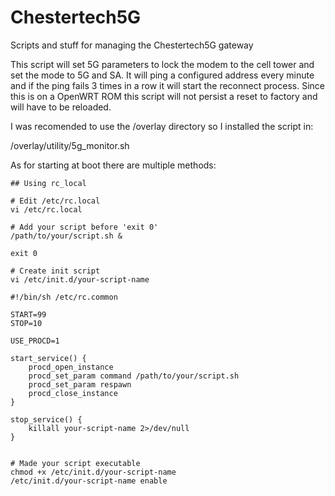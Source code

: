 # Chestertech5G
Scripts and stuff for managing the Chestertech5G gateway

This script will set 5G parameters to lock the modem to the cell tower and set the mode to 5G and SA.  It will ping a configured address every minute and if the ping fails 3 times in a row it will start the reconnect process.  Since this is on a OpenWRT ROM this script will not persist a reset to factory and will have to be reloaded.

I was recomended to use the /overlay directory so I installed the script in:

/overlay/utility/5g_monitor.sh

As for starting at boot there are multiple methods:

```
## Using rc_local

# Edit /etc/rc.local
vi /etc/rc.local

# Add your script before 'exit 0'
/path/to/your/script.sh &

exit 0
```


```
# Create init script
vi /etc/init.d/your-script-name

#!/bin/sh /etc/rc.common

START=99
STOP=10

USE_PROCD=1

start_service() {
    procd_open_instance
    procd_set_param command /path/to/your/script.sh
    procd_set_param respawn
    procd_close_instance
}

stop_service() {
    killall your-script-name 2>/dev/null
}


# Made your script executable
chmod +x /etc/init.d/your-script-name
/etc/init.d/your-script-name enable




```

